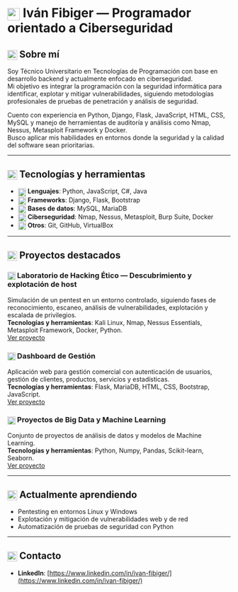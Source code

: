 # <img src="https://cdn.jsdelivr.net/gh/simple-icons/simple-icons/icons/googlecloud.svg" width="28" style="vertical-align:middle; color=white;"/> Iván Fibiger — Programador orientado a Ciberseguridad

## <img src="https://cdn.jsdelivr.net/gh/simple-icons/simple-icons/icons/aboutdotme.svg" width="22" style="vertical-align:middle;"/> Sobre mí
Soy Técnico Universitario en Tecnologías de Programación con base en desarrollo backend y actualmente enfocado en ciberseguridad.  
Mi objetivo es integrar la programación con la seguridad informática para identificar, explotar y mitigar vulnerabilidades, siguiendo metodologías profesionales de pruebas de penetración y análisis de seguridad.

Cuento con experiencia en Python, Django, Flask, JavaScript, HTML, CSS, MySQL y manejo de herramientas de auditoría y análisis como Nmap, Nessus, Metasploit Framework y Docker.  
Busco aplicar mis habilidades en entornos donde la seguridad y la calidad del software sean prioritarias.

---

## <img src="https://cdn.jsdelivr.net/gh/simple-icons/simple-icons/icons/tools.svg" width="22" style="vertical-align:middle;"/> Tecnologías y herramientas
- <img src="https://cdn.jsdelivr.net/gh/simple-icons/simple-icons/icons/python.svg" width="18" style="vertical-align:middle;"/> **Lenguajes**: Python, JavaScript, C#, Java  
- <img src="https://cdn.jsdelivr.net/gh/simple-icons/simple-icons/icons/django.svg" width="18" style="vertical-align:middle;"/> **Frameworks**: Django, Flask, Bootstrap  
- <img src="https://cdn.jsdelivr.net/gh/simple-icons/simple-icons/icons/mysql.svg" width="18" style="vertical-align:middle;"/> **Bases de datos**: MySQL, MariaDB  
- <img src="https://cdn.jsdelivr.net/gh/simple-icons/simple-icons/icons/kalilinux.svg" width="18" style="vertical-align:middle;"/> **Ciberseguridad**: Nmap, Nessus, Metasploit, Burp Suite, Docker  
- <img src="https://cdn.jsdelivr.net/gh/simple-icons/simple-icons/icons/git.svg" width="18" style="vertical-align:middle;"/> **Otros**: Git, GitHub, VirtualBox  

---

## <img src="https://cdn.jsdelivr.net/gh/simple-icons/simple-icons/icons/star.svg" width="22" style="vertical-align:middle;"/> Proyectos destacados

### <img src="https://cdn.jsdelivr.net/gh/simple-icons/simple-icons/icons/linux.svg" width="18" style="vertical-align:middle;"/> Laboratorio de Hacking Ético — Descubrimiento y explotación de host
Simulación de un pentest en un entorno controlado, siguiendo fases de reconocimiento, escaneo, análisis de vulnerabilidades, explotación y escalada de privilegios.  
**Tecnologías y herramientas**: Kali Linux, Nmap, Nessus Essentials, Metasploit Framework, Docker, Python.  
[Ver proyecto](https://github.com/IvanEFibiger/LaboratorioHackingEtico/)

### <img src="https://cdn.jsdelivr.net/gh/simple-icons/simple-icons/icons/flask.svg" width="18" style="vertical-align:middle;"/> Dashboard de Gestión
Aplicación web para gestión comercial con autenticación de usuarios, gestión de clientes, productos, servicios y estadísticas.  
**Tecnologías y herramientas**: Flask, MariaDB, HTML, CSS, Bootstrap, JavaScript.  
[Ver proyecto](https://github.com/IvanEFibiger/DashboardProyectoInformatico)

### <img src="https://cdn.jsdelivr.net/gh/simple-icons/simple-icons/icons/python.svg" width="18" style="vertical-align:middle;"/> Proyectos de Big Data y Machine Learning
Conjunto de proyectos de análisis de datos y modelos de Machine Learning.  
**Tecnologías y herramientas**: Python, Numpy, Pandas, Scikit-learn, Seaborn.  
[Ver proyecto](https://github.com/IvanEFibiger/BDyML)

---

## <img src="https://cdn.jsdelivr.net/gh/simple-icons/simple-icons/icons/gradle.svg" width="22" style="vertical-align:middle;"/> Actualmente aprendiendo
- Pentesting en entornos Linux y Windows
- Explotación y mitigación de vulnerabilidades web y de red
- Automatización de pruebas de seguridad con Python

---

## <img src="https://cdn.jsdelivr.net/gh/simple-icons/simple-icons/icons/linkedin.svg" width="22" style="vertical-align:middle;"/> Contacto
- **LinkedIn**: [https://www.linkedin.com/in/ivan-fibiger/](https://www.linkedin.com/in/ivan-fibiger/)

